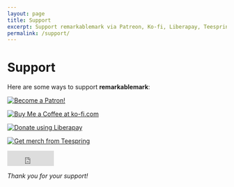```yaml
---
layout: page
title: Support
excerpt: Support remarkablemark via Patreon, Ko-fi, Liberapay, Teespring, and GitHub Sponsors.
permalink: /support/
---
```


<style>
  #main img { height: 48px; }
  #main img:active, #main img:focus, #main img:hover { opacity: .7; }
</style>

# Support

Here are some ways to support **remarkablemark**:

[![Become a Patron!](https://c5.patreon.com/external/logo/become_a_patron_button.png)](https://b.remarkabl.org/be-patron)

[![Buy Me a Coffee at ko-fi.com](https://az743702.vo.msecnd.net/cdn/kofi1.png?v=2)](https://b.remarkabl.org/ko-fi)

[![Donate using Liberapay](https://liberapay.com/assets/widgets/donate.svg)](https://b.remarkabl.org/liberapay)

[![Get merch from Teespring](https://cdn.joinhoney.com/images/lp/store-logos/teespring-logo.png)](https://b.remarkabl.org/teespring)

<iframe src="https://github.com/sponsors/remarkablemark/button" title="Sponsor remarkablemark" height="35" width="107" style="border: 0;"></iframe>

_Thank you for your support!_
